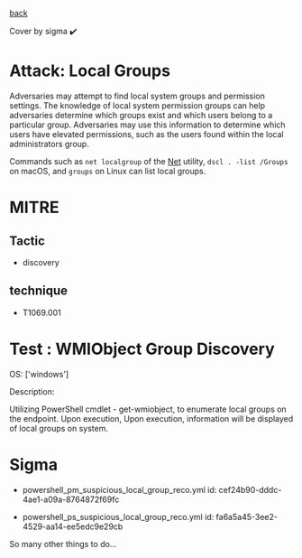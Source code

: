 [back](../index.md)

Cover by sigma :heavy_check_mark: 

# Attack: Local Groups

 Adversaries may attempt to find local system groups and permission settings. The knowledge of local system permission groups can help adversaries determine which groups exist and which users belong to a particular group. Adversaries may use this information to determine which users have elevated permissions, such as the users found within the local administrators group.

Commands such as <code>net localgroup</code> of the [Net](https://attack.mitre.org/software/S0039) utility, <code>dscl . -list /Groups</code> on macOS, and <code>groups</code> on Linux can list local groups.

# MITRE
## Tactic
  - discovery

## technique
  - T1069.001

# Test : WMIObject Group Discovery

OS: ['windows']

Description:

 Utilizing PowerShell cmdlet - get-wmiobject, to enumerate local groups on the endpoint. Upon execution, Upon execution, information will be displayed of local groups on system.


# Sigma
 - powershell_pm_suspicious_local_group_reco.yml id: cef24b90-dddc-4ae1-a09a-8764872f69fc

 - powershell_ps_suspicious_local_group_reco.yml id: fa6a5a45-3ee2-4529-aa14-ee5edc9e29cb


 So many other things to do...